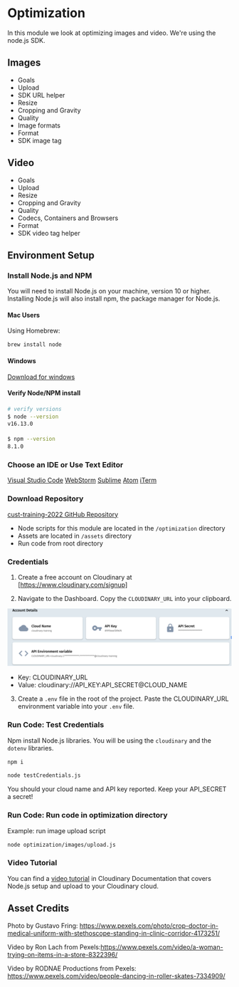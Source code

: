 # Optimization

In this module we look at optimizing images and video.  We're using the node.js SDK.

## Images
- Goals
- Upload 
- SDK URL helper
- Resize
- Cropping and Gravity
- Quality
- Image formats
- Format
- SDK image tag


## Video

- Goals
- Upload
- Resize
- Cropping and Gravity
- Quality
- Codecs, Containers and Browsers
- Format
- SDK video tag helper

## Environment Setup

### Install Node.js and NPM
You will need to install Node.js on your machine, version 10 or higher.
 Installing Node.js will also install npm, the package manager for Node.js.

#### Mac Users
Using Homebrew:

```bash
brew install node
```

#### Windows
[Download for windows](https://nodejs.org/en/download/)

#### Verify Node/NPM install

```bash
# verify versions
$ node --version
v16.13.0

$ npm --version
8.1.0
```

### Choose an IDE or Use Text Editor

[Visual Studio Code](https://code.visualstudio.com/download)
[WebStorm](https://www.jetbrains.com/webstorm/)
[Sublime](https://www.sublimetext.com/)
[Atom](https://atom.io/)
[iTerm](https://iterm2.com/)

### Download Repository

[cust-training-2022 GitHub Repository](https://github.com/cloudinary-training/cust-training-2022)

- Node scripts for this module are located in the  `/optimization` directory
- Assets are located in `/assets` directory
- Run code from root directory 

### Credentials

1. Create a free account on Cloudinary at [https://www.cloudinary.com/signup]

2. Navigate to the Dashboard. Copy the `CLOUDINARY_URL` into your clipboard.

![Dashboard](../assets/env_variable.png)

- Key: CLOUDINARY_URL
- Value: cloudinary://API_KEY:API_SECRET@CLOUD_NAME


3. Create a `.env` file in the root of the project. Paste the CLOUDINARY_URL environment variable into your `.env` file.

### Run Code: Test Credentials

Npm install Node.js libraries. You will be using the `cloudinary` and the `dotenv` libraries.

```bash
npm i
```

```bash
node testCredentials.js
```
You should your cloud name and API key reported.  Keep your API_SECRET a secret!

### Run Code: Run code in optimization directory
Example: run image upload script

```bash
node optimization/images/upload.js
```
### Video Tutorial
You can find a [video tutorial](https://cloudinary.com/documentation/upload_programmatically_tutorial) in Cloudinary Documentation that covers Node.js setup and upload to your Cloudinary cloud.

## Asset Credits

Photo by Gustavo Fring: https://www.pexels.com/photo/crop-doctor-in-medical-uniform-with-stethoscope-standing-in-clinic-corridor-4173251/

Video by Ron Lach from Pexels:https://www.pexels.com/video/a-woman-trying-on-items-in-a-store-8322396/

Video by RODNAE Productions from Pexels: https://www.pexels.com/video/people-dancing-in-roller-skates-7334909/
